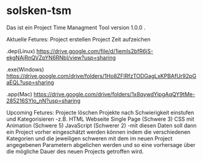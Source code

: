 # solsken-tsm

Das ist ein Project Time Managment Tool version 1.0.0 .

Aktuelle Fetures:
Project erstellen
Project Zeit aufzeichen

.dep(Linux)
https://drive.google.com/file/d/1jemIs2bfR6jS-ekgNAjRnQVZpYN6RNbl/view?usp=sharing

.exe(Windows)
https://drive.google.com/drive/folders/1Ho8ZFlRfzTODGagLxKPBAfUr92pGaEQL?usp=sharing

.app(Mac)
https://drive.google.com/drive/folders/1x8qywdYipgAqQY9tMe-285216SYlo_nN?usp=sharing


Upcoming Fetures:
Projecte löschen
Projekte nach Schwierigkeit einstufen und Kategorisieren
-z.B. HTML Webseite Single Page (Schwere 3) CSS mit Animation (Schwere 5) JavaScript (Schwerer 2)
-mit diesen Daten soll dann ein Project vorher eingeschätzt werden können indem die verschiedenen Kategorien und die jeweiligen schweren mit dem im neuen Project angegebenen Parametern abgelichen werden und so eine vorhersage über die mögliche Dauer des neuen Projects getroffen wird.
